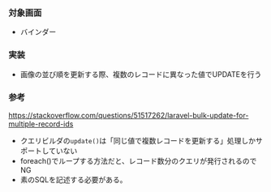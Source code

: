 ### 対象画面
- バインダー
### 実装
- 画像の並び順を更新する際、複数のレコードに異なった値でUPDATEを行う
### 参考
https://stackoverflow.com/questions/51517262/laravel-bulk-update-for-multiple-record-ids
- クエリビルダの`update()`は「同じ値で複数レコードを更新する」処理しかサポートしていない
- foreach()でループする方法だと、レコード数分のクエリが発行されるのでNG
- 素のSQLを記述する必要がある。
```php

```